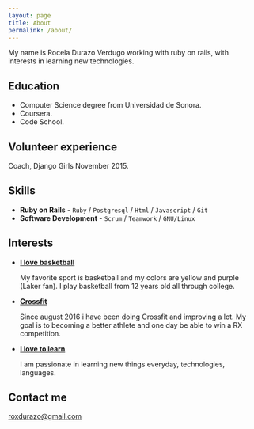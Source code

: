 ```yaml
---
layout: page
title: About
permalink: /about/
---
```


My name is Rocela Durazo Verdugo working with ruby on rails, with interests
in learning new technologies.

## Education

* Computer Science degree from Universidad de Sonora.
* Coursera.
* Code School.

## Volunteer experience

Coach, Django Girls November 2015.

## Skills

* **Ruby on Rails** - `Ruby` / `Postgresql` / `Html` / `Javascript` / `Git`
* **Software Development** - `Scrum` / `Teamwork` / `GNU/Linux`

## Interests

* [**I love basketball**](#)

   My favorite sport is basketball and my colors are yellow and purple (Laker fan).
   I play basketball from 12 years old  all through college.

* [**Crossfit**](#)

  Since august 2016 i have been doing Crossfit and improving a lot.
  My goal is to becoming a better athlete and one day be able to win a RX competition.

* [**I love to learn**](#)

  I am passionate in learning new things everyday, technologies, languages.


## Contact me

[roxdurazo@gmail.com](mailto:roxdurazo@gmail.com)
